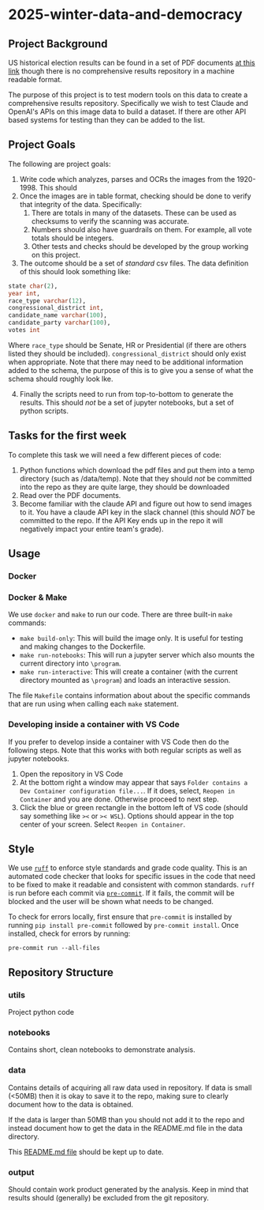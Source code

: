 # 2025-winter-data-and-democracy

## Project Background

US historical election results can be found in a set of PDF documents [at this link](https://history.house.gov/Institution/Election-Statistics/Election-Statistics/) though there is no comprehensive results repository in a machine readable format.

The purpose of this project is to test modern tools on this data to create a comprehensive results repository. Specifically we wish to test Claude and OpenAI's APIs on this image data to build a dataset. If there are other API based systems for testing than they can be added to the list.

## Project Goals

The following are project goals:
1. Write code which analyzes, parses and OCRs the images from the 1920-1998. This should 
2. Once the images are in table format, checking should be done to verify that integrity of the data. Specifically:
   1. There are totals in many of the datasets. These can be used as checksums to verify the scanning was accurate.
   2. Numbers should also have guardrails on them. For example, all vote totals should be integers. 
   3. Other tests and checks should be developed by the group working on this project.
3. The outcome should be a set of _standard_ csv files. The data definition of this should look something like:

```sql
state char(2),
year int,
race_type varchar(12),
congressional_district int,
candidate_name varchar(100),
candidate_party varchar(100),
votes int
```

Where `race_type` should be Senate, HR or Presidential (if there are others listed they should be included). `congressional_district` should only exist when appropriate. Note that there may need to be additional information added to the schema, the purpose of this is to give you a sense of what the schema should roughly look lke.

4. Finally the scripts need to run from top-to-bottom to generate the results. This should _not_ be a set of jupyter notebooks, but a set of python scripts.

## Tasks for the first week

To complete this task we will need a few different pieces of code:

1. Python functions which download the pdf files and put them into a temp directory (such as /data/temp). Note that they should _not_ be committed into the repo as they are quite large, they should be downloaded
2. Read over the PDF documents.
3. Become familiar with the claude API and figure out how to send images to it. You have a claude API key in the slack channel (this should _NOT_ be committed to the repo. If the API Key ends up in the repo it will negatively impact your entire team's grade).

## Usage

### Docker

### Docker & Make

We use `docker` and `make` to run our code. There are three built-in `make` commands:

* `make build-only`: This will build the image only. It is useful for testing and making changes to the Dockerfile.
* `make run-notebooks`: This will run a jupyter server which also mounts the current directory into `\program`.
* `make run-interactive`: This will create a container (with the current directory mounted as `\program`) and loads an interactive session. 

The file `Makefile` contains information about about the specific commands that are run using when calling each `make` statement.

### Developing inside a container with VS Code

If you prefer to develop inside a container with VS Code then do the following steps. Note that this works with both regular scripts as well as jupyter notebooks.

1. Open the repository in VS Code
2. At the bottom right a window may appear that says `Folder contains a Dev Container configuration file...`. If it does, select, `Reopen in Container` and you are done. Otherwise proceed to next step. 
3. Click the blue or green rectangle in the bottom left of VS code (should say something like `><` or `>< WSL`). Options should appear in the top center of your screen. Select `Reopen in Container`.




## Style
We use [`ruff`](https://docs.astral.sh/ruff/) to enforce style standards and grade code quality. This is an automated code checker that looks for specific issues in the code that need to be fixed to make it readable and consistent with common standards. `ruff` is run before each commit via [`pre-commit`](https://pre-commit.com/). If it fails, the commit will be blocked and the user will be shown what needs to be changed.

To check for errors locally, first ensure that `pre-commit` is installed by running `pip install pre-commit` followed by `pre-commit install`. Once installed, check for errors by running:
```
pre-commit run --all-files
```

## Repository Structure

### utils
Project python code

### notebooks
Contains short, clean notebooks to demonstrate analysis.

### data

Contains details of acquiring all raw data used in repository. If data is small (<50MB) then it is okay to save it to the repo, making sure to clearly document how to the data is obtained.

If the data is larger than 50MB than you should not add it to the repo and instead document how to get the data in the README.md file in the data directory. 

This [README.md file](/data/README.md) should be kept up to date.

### output
Should contain work product generated by the analysis. Keep in mind that results should (generally) be excluded from the git repository.
